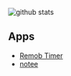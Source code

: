 ![github stats](https://github-readme-stats.vercel.app/api?username=pkshimizu&count_private=true)

## Apps
- [Remob Timer](https://remob-timer.web.app/)
- [notee](https://www.notee.site)
